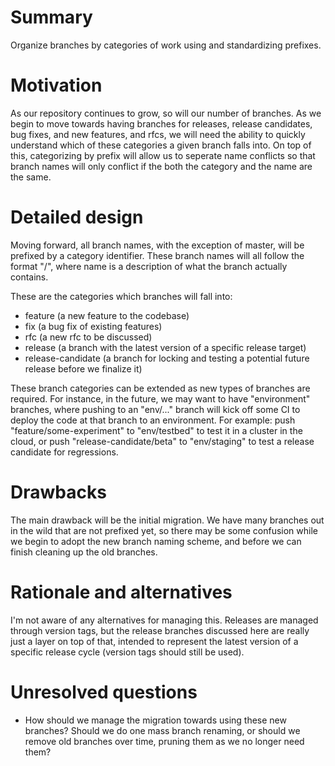 # Summary
[summary]: #summary

Organize branches by categories of work using and standardizing prefixes.

# Motivation
[motivation]: #motivation

As our repository continues to grow, so will our number of branches. As we begin to move towards having branches for releases, release candidates, bug fixes, and new features, and rfcs, we will need the ability to quickly understand which of these categories a given branch falls into. On top of this, categorizing by prefix will allow us to seperate name conflicts so that branch names will only conflict if the both the category and the name are the same.

# Detailed design
[detailed-design]: #detailed-design

Moving forward, all branch names, with the exception of master, will be prefixed by a category identifier. These branch names will all follow the format "<category>/<name>", where name is a description of what the branch actually contains.

These are the categories which branches will fall into:
- feature (a new feature to the codebase)
- fix (a bug fix of existing features)
- rfc (a new rfc to be discussed)
- release (a branch with the latest version of a specific release target)
- release-candidate (a branch for locking and testing a potential future release before we finalize it)

These branch categories can be extended as new types of branches are required. For instance, in the future, we may want to have "environment" branches, where pushing to an "env/..." branch will kick off some CI to deploy the code at that branch to an environment. For example: push "feature/some-experiment" to "env/testbed" to test it in a cluster in the cloud, or push "release-candidate/beta" to "env/staging" to test a release candidate for regressions.

# Drawbacks
[drawbacks]: #drawbacks

The main drawback will be the initial migration. We have many branches out in the wild that are not prefixed yet, so there may be some confusion while we begin to adopt the new branch naming scheme, and before we can finish cleaning up the old branches.

# Rationale and alternatives
[rationale-and-alternatives]: #rationale-and-alternatives

I'm not aware of any alternatives for managing this. Releases are managed through version tags, but the release branches discussed here are really just a layer on top of that, intended to represent the latest version of a specific release cycle (version tags should still be used).

# Unresolved questions
[unresolved-questions]: #unresolved-questions

- How should we manage the migration towards using these new branches? Should we do one mass branch renaming, or should we remove old branches over time, pruning them as we no longer need them?
